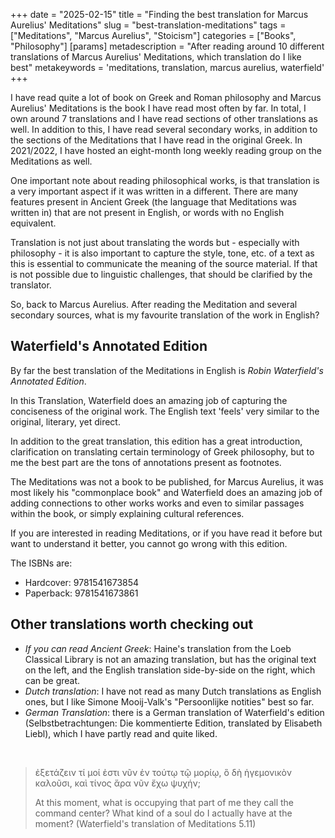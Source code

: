 +++
date = "2025-02-15"
title = "Finding the best translation for Marcus Aurelius' Meditations"
slug = "best-translation-meditations"
tags = ["Meditations", "Marcus Aurelius", "Stoicism"]
categories = ["Books", "Philosophy"]
[params]
  metadescription = "After reading around 10 different translations of Marcus Aurelius' Meditations, which translation do I like best"
  metakeywords = 'meditations, translation, marcus aurelius, waterfield'
+++

I have read quite a lot of book on Greek and Roman philosophy and Marcus Aurelius' Meditations is the book I have read most often by far. In total, I own around 7 translations and I have read sections of other translations as well. In addition to this, I have read several secondary works, in addition to the sections of the Meditations that I have read in the original Greek. In 2021/2022, I have hosted an eight-month long weekly reading group on the Meditations as well.

One important note about reading philosophical works, is that translation is a very important aspect if it was written in a different. There are many features present in Ancient Greek (the language that Meditations was written in) that are not present in English, or words with no English equivalent.

Translation is not just about translating the words but - especially with philosophy - it is also important to capture the style, tone, etc. of a text as this is essential to communicate the meaning of the source material. If that is not possible due to linguistic challenges, that should be clarified by the translator.

So, back to Marcus Aurelius. After reading the Meditation and several secondary sources, what is my favourite translation of the work in English?

## Waterfield's Annotated Edition

By far the best translation of the Meditations in English is _Robin Waterfield's Annotated Edition_.

In this Translation, Waterfield does an amazing job of capturing the conciseness of the original work. The English text 'feels' very similar to the original, literary, yet direct.

In addition to the great translation, this edition has a great introduction, clarification on translating certain terminology of Greek philosophy, but to me the best part are the tons of annotations present as footnotes.

The Meditations was not a book to be published, for Marcus Aurelius, it was most likely his "commonplace book" and Waterfield does an amazing job of adding connections to other works works and even to similar passages within the book, or simply explaining cultural references.

If you are interested in reading Meditations, or if you have read it before but want to understand it better, you cannot go wrong with this edition.

The ISBNs are:

- Hardcover: 9781541673854
- Paperback: 9781541673861

## Other translations worth checking out

- _If you can read Ancient Greek_: Haine's translation from the Loeb Classical Library is not an amazing translation, but has the original text on the left, and the English translation side-by-side on the right, which can be great.
- _Dutch translation_: I have not read as many Dutch translations as English ones, but I like Simone Mooij-Valk's "Persoonlijke notities" best so far.
- _German Translation_: there is a German translation of Waterfield's edition (Selbstbetrachtungen: Die kommentierte Edition, translated by Elisabeth Liebl), which I have partly read and quite liked.

<br>

> ἐξετάζειν τί μοί ἐστι νῦν ἐν τούτῳ τῷ μορίῳ, ὃ δὴ ἡγεμονικὸν καλοῦσι, καὶ τίνος ἄρα νῦν ἔχω ψυχήν;
>
> At this moment, what is occupying that part of me they call the command center? What kind of a soul do I actually have at the moment? (Waterfield's translation of Meditations 5.11)
